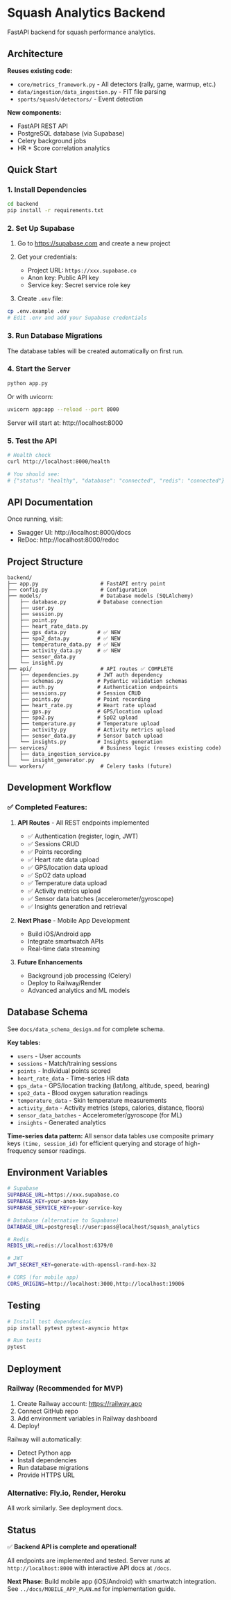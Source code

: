 # Squash Analytics Backend

FastAPI backend for squash performance analytics.

## Architecture

**Reuses existing code:**
- `core/metrics_framework.py` - All detectors (rally, game, warmup, etc.)
- `data/ingestion/data_ingestion.py` - FIT file parsing
- `sports/squash/detectors/` - Event detection

**New components:**
- FastAPI REST API
- PostgreSQL database (via Supabase)
- Celery background jobs
- HR + Score correlation analytics

## Quick Start

### 1. Install Dependencies

```bash
cd backend
pip install -r requirements.txt
```

### 2. Set Up Supabase

1. Go to https://supabase.com and create a new project
2. Get your credentials:
   - Project URL: `https://xxx.supabase.co`
   - Anon key: Public API key
   - Service key: Secret service role key

3. Create `.env` file:

```bash
cp .env.example .env
# Edit .env and add your Supabase credentials
```

### 3. Run Database Migrations

The database tables will be created automatically on first run.

### 4. Start the Server

```bash
python app.py
```

Or with uvicorn:

```bash
uvicorn app:app --reload --port 8000
```

Server will start at: http://localhost:8000

### 5. Test the API

```bash
# Health check
curl http://localhost:8000/health

# You should see:
# {"status": "healthy", "database": "connected", "redis": "connected"}
```

## API Documentation

Once running, visit:
- Swagger UI: http://localhost:8000/docs
- ReDoc: http://localhost:8000/redoc

## Project Structure

```
backend/
├── app.py                    # FastAPI entry point
├── config.py                 # Configuration
├── models/                   # Database models (SQLAlchemy)
│   ├── database.py          # Database connection
│   ├── user.py
│   ├── session.py
│   ├── point.py
│   ├── heart_rate_data.py
│   ├── gps_data.py          # ✅ NEW
│   ├── spo2_data.py         # ✅ NEW
│   ├── temperature_data.py  # ✅ NEW
│   ├── activity_data.py     # ✅ NEW
│   ├── sensor_data.py
│   └── insight.py
├── api/                      # API routes ✅ COMPLETE
│   ├── dependencies.py      # JWT auth dependency
│   ├── schemas.py           # Pydantic validation schemas
│   ├── auth.py              # Authentication endpoints
│   ├── sessions.py          # Session CRUD
│   ├── points.py            # Point recording
│   ├── heart_rate.py        # Heart rate upload
│   ├── gps.py               # GPS/location upload
│   ├── spo2.py              # SpO2 upload
│   ├── temperature.py       # Temperature upload
│   ├── activity.py          # Activity metrics upload
│   ├── sensor_data.py       # Sensor batch upload
│   └── insights.py          # Insights generation
├── services/                 # Business logic (reuses existing code)
│   ├── data_ingestion_service.py
│   └── insight_generator.py
└── workers/                  # Celery tasks (future)
```

## Development Workflow

### ✅ Completed Features:

1. **API Routes** - All REST endpoints implemented
   - ✅ Authentication (register, login, JWT)
   - ✅ Sessions CRUD
   - ✅ Points recording
   - ✅ Heart rate data upload
   - ✅ GPS/location data upload
   - ✅ SpO2 data upload
   - ✅ Temperature data upload
   - ✅ Activity metrics upload
   - ✅ Sensor data batches (accelerometer/gyroscope)
   - ✅ Insights generation and retrieval

2. **Next Phase** - Mobile App Development
   - Build iOS/Android app
   - Integrate smartwatch APIs
   - Real-time data streaming

3. **Future Enhancements**
   - Background job processing (Celery)
   - Deploy to Railway/Render
   - Advanced analytics and ML models

## Database Schema

See `docs/data_schema_design.md` for complete schema.

**Key tables:**
- `users` - User accounts
- `sessions` - Match/training sessions
- `points` - Individual points scored
- `heart_rate_data` - Time-series HR data
- `gps_data` - GPS/location tracking (lat/long, altitude, speed, bearing)
- `spo2_data` - Blood oxygen saturation readings
- `temperature_data` - Skin temperature measurements
- `activity_data` - Activity metrics (steps, calories, distance, floors)
- `sensor_data_batches` - Accelerometer/gyroscope (for ML)
- `insights` - Generated analytics

**Time-series data pattern:**
All sensor data tables use composite primary keys `(time, session_id)` for efficient querying and storage of high-frequency sensor readings.

## Environment Variables

```bash
# Supabase
SUPABASE_URL=https://xxx.supabase.co
SUPABASE_KEY=your-anon-key
SUPABASE_SERVICE_KEY=your-service-key

# Database (alternative to Supabase)
DATABASE_URL=postgresql://user:pass@localhost/squash_analytics

# Redis
REDIS_URL=redis://localhost:6379/0

# JWT
JWT_SECRET_KEY=generate-with-openssl-rand-hex-32

# CORS (for mobile app)
CORS_ORIGINS=http://localhost:3000,http://localhost:19006
```

## Testing

```bash
# Install test dependencies
pip install pytest pytest-asyncio httpx

# Run tests
pytest
```

## Deployment

### Railway (Recommended for MVP)

1. Create Railway account: https://railway.app
2. Connect GitHub repo
3. Add environment variables in Railway dashboard
4. Deploy!

Railway will automatically:
- Detect Python app
- Install dependencies
- Run database migrations
- Provide HTTPS URL

### Alternative: Fly.io, Render, Heroku

All work similarly. See deployment docs.

## Status

✅ **Backend API is complete and operational!**

All endpoints are implemented and tested. Server runs at `http://localhost:8000` with interactive API docs at `/docs`.

**Next Phase:** Build mobile app (iOS/Android) with smartwatch integration. See `../docs/MOBILE_APP_PLAN.md` for implementation guide.
